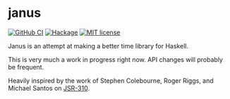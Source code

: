 # janus

[![GitHub CI](https://github.com/njaremko/janus/workflows/CI/badge.svg)](https://github.com/njaremko/janus/actions)
[![Hackage](https://img.shields.io/hackage/v/janus.svg?logo=haskell)](https://hackage.haskell.org/package/janus)
[![MIT license](https://img.shields.io/badge/license-MIT-blue.svg)](LICENSE)

Janus is an attempt at making a better time library for Haskell.

This is very much a work in progress right now. API changes will probably be frequent.

Heavily inspired by the work of Stephen Colebourne, Roger Riggs, and Michael Santos on [JSR-310](https://jcp.org/en/jsr/detail?id=310).
